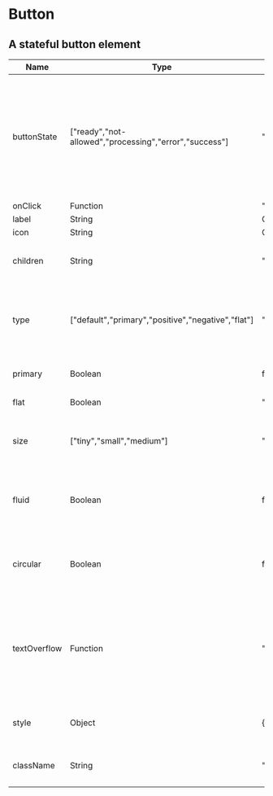# Button

## A stateful button element

|Name|Type|Default|Description|
|----|----|-------|-----------|
| buttonState | ["ready","not-allowed","processing","error","success"] | "ready" | ready, not-allowed, processing, success, error; overrides `baseState`, use it if you want button to be a functional component |
| onClick | Function | "" | callback |
| label | String | Object | "" | can be a String, or a dictionary { [buttonState]: String }, t.maybe(t.union([t.Str,  stringForButtonStates]) |
| icon | String | Object | "" | can be a String referring to an icon, or a dictionary { [buttonState]: String },t.maybe(t.union([t.Str, stringForButtonStates])) |
| children | String | "" | otherwise just pass a string as children |
| type | ["default","primary","positive","negative","flat"] | "" | type of the button (default, primary, positive, negative, flat) |
| primary | Boolean | false | shortcut for type "primary" |
| flat | Boolean | "" | shortcut for type "flat" |
| size | ["tiny","small","medium"] | "medium" | size of the button, one of 'tiny', 'small', 'medium' |
| fluid | Boolean | false | fluid (block) button, takes the width of the container |
| circular | Boolean | false | circular button, this is allowed only if it's an icon button |
| textOverflow | Function | "TextOverflow" | function to handle the overflow of too long labels, replacing with ellipsed string and tooltip |
| style | Object | {} | inline-style overrides for wrapper element |
| className | String | "" | additional `className` for wrapper element |